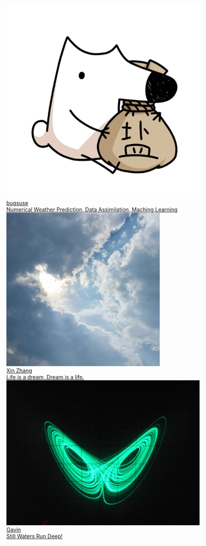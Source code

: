 # 


<a href=http://i-lightning.cn target=_blank>
    <div class=blogroll>
        <img class=avatar src=/img/friends/bugsuse.jpg>
        <div class=friend>
            <div class=name>bugsuse</div>
            <div class=excerpt>Numerical Weather Prediction, Data Assimilation, Maching Learning</div>
        </div>
    </div>
</a>


<a href=https://dreambooker.site target=_blank>
    <div class=blogroll>
        <img class=avatar src=/img/friends/zxdawn.jpg>
        <div class=friend>
            <div class=name>Xin Zhang</div>
            <div class=excerpt>Life is a dream, Dream is a life.</div>
        </div>
    </div>
</a>

<a href=https://climate2weather.cc target=_blank>
    <div class=blogroll>
        <img class=avatar src=/img/friends/gavin.png>
        <div class=friend>
            <div class=name>Gavin</div>
            <div class=excerpt>Still Waters Run Deep!</div>
        </div>
    </div>
</a>


